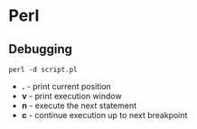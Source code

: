 # Perl

## Debugging
```
perl -d script.pl
```

* **.** - print current position
* **v** - print execution window
* **n** - execute the next statement
* **c** - continue execution up to next breakpoint

